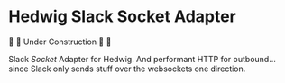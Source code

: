 # Hedwig Slack Socket Adapter

🚧 🚧 Under Construction 🚧 🚧

Slack _Socket_ Adapter for Hedwig. And performant HTTP for outbound... since Slack only sends stuff over the websockets one direction.
